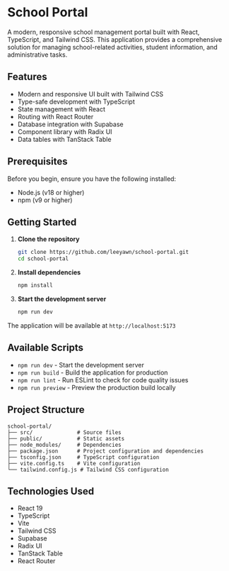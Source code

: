 # School Portal

A modern, responsive school management portal built with React, TypeScript, and Tailwind CSS. This application provides a comprehensive solution for managing school-related activities, student information, and administrative tasks.

## Features

- Modern and responsive UI built with Tailwind CSS
- Type-safe development with TypeScript
- State management with React
- Routing with React Router
- Database integration with Supabase
- Component library with Radix UI
- Data tables with TanStack Table

## Prerequisites

Before you begin, ensure you have the following installed:
- Node.js (v18 or higher)
- npm (v9 or higher)

## Getting Started

1. **Clone the repository**
   ```bash
   git clone https://github.com/leeyawn/school-portal.git
   cd school-portal
   ```

2. **Install dependencies**
   ```bash
   npm install
   ```

3. **Start the development server**
   ```bash
   npm run dev
   ```

The application will be available at `http://localhost:5173`

## Available Scripts

- `npm run dev` - Start the development server
- `npm run build` - Build the application for production
- `npm run lint` - Run ESLint to check for code quality issues
- `npm run preview` - Preview the production build locally

## Project Structure

```
school-portal/
├── src/              # Source files
├── public/           # Static assets
├── node_modules/     # Dependencies
├── package.json      # Project configuration and dependencies
├── tsconfig.json     # TypeScript configuration
├── vite.config.ts    # Vite configuration
└── tailwind.config.js # Tailwind CSS configuration
```

## Technologies Used

- React 19
- TypeScript
- Vite
- Tailwind CSS
- Supabase
- Radix UI
- TanStack Table
- React Router


